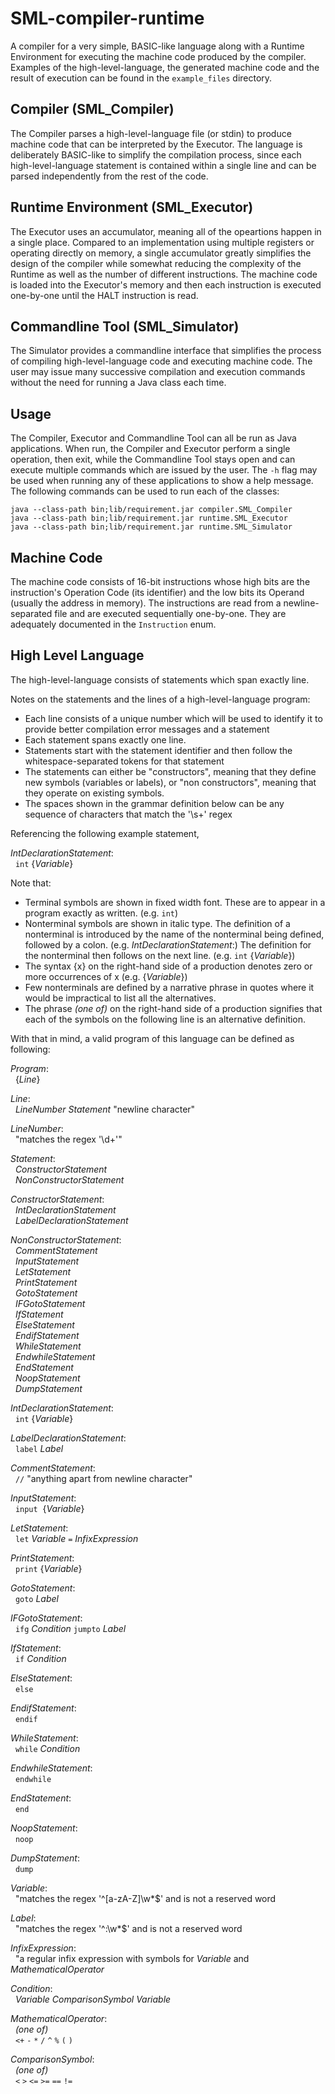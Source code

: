 # SML-compiler-runtime

A compiler for a very simple, BASIC-like language along with a Runtime Environment for 
executing the machine code produced by the compiler. Examples of the high-level-language, 
the generated machine code and the result of execution can be found in the `example_files` 
directory.

## Compiler (SML_Compiler)

The Compiler parses a high-level-language file (or stdin) to produce machine code that can
be interpreted by the Executor. The language is deliberately BASIC-like to simplify the 
compilation process, since each high-level-language statement is contained within a single 
line and can be parsed independently from the rest of the code.

## Runtime Environment (SML_Executor)

The Executor uses an accumulator, meaning all of the opeartions happen in a single place. 
Compared to an implementation using multiple registers or operating directly on memory, a 
single accumulator greatly simplifies the design of the compiler while somewhat reducing 
the complexity of the Runtime as well as the number of different instructions. The machine 
code is loaded into the Executor's memory and then each instruction is executed one-by-one 
until the HALT instruction is read.

## Commandline Tool (SML_Simulator)

The Simulator provides a commandline interface that simplifies the process of compiling 
high-level-language code and executing machine code. The user may issue many successive 
compilation and execution commands without the need for running a Java class each time.

## Usage
The Compiler, Executor and Commandline Tool can all be run as Java applications. When run, 
the Compiler and Executor perform a single operation, then exit, while the Commandline 
Tool stays open and can execute multiple commands which are issued by the user. The `-h` 
flag may be used when running any of these applications to show a help message. The 
following commands can be used to run each of the classes:
```
java --class-path bin;lib/requirement.jar compiler.SML_Compiler
java --class-path bin;lib/requirement.jar runtime.SML_Executor
java --class-path bin;lib/requirement.jar runtime.SML_Simulator
```

## Machine Code

The machine code consists of 16-bit instructions whose high bits are the instruction's 
Operation Code (its identifier) and the low bits its Operand (usually the address in 
memory). The instructions are read from a newline-separated file and are executed 
sequentially one-by-one. They are adequately documented in the `Instruction` enum.

## High Level Language

The high-level-language consists of statements which span exactly line.

Notes on the statements and the lines of a high-level-language program:
* Each line consists of a unique number which will be used to identify it to provide 
better compilation error messages and a statement
* Each statement spans exactly one line.
* Statements start with the statement identifier and then follow the whitespace-separated 
tokens for that statement
* The statements can either be "constructors", meaning that they define new symbols 
(variables or labels), or "non constructors", meaning that they operate on existing 
symbols.
* The spaces shown in the grammar definition below can be any sequence of characters that 
match the '\\s+' regex

Referencing the following example statement,

_IntDeclarationStatement_:<br/>
&nbsp;&nbsp;`int` {_Variable_}

Note that:
* Terminal symbols are shown in fixed width font. These are to appear in a program exactly 
as written. (e.g. `int`)
* Nonterminal symbols are shown in italic type. The definition of a nonterminal is 
introduced by the name of the nonterminal being defined, followed by a colon. (e.g. 
_IntDeclarationStatement_:) The definition for the nonterminal then follows on the next 
line. (e.g. `int` {_Variable_})
* The syntax {x} on the right-hand side of a production denotes zero or more occurrences 
of x (e.g. {_Variable_})
* Few nonterminals are defined by a narrative phrase in quotes where it would be 
impractical to list all the alternatives.
* The phrase _(one of)_ on the right-hand side of a production signifies that each of the 
symbols on the following line is an alternative definition.

With that in mind, a valid program of this language can be defined as following:

_Program_: <br/>
&nbsp;&nbsp;{_Line_} <br/>

_Line_: <br/>
&nbsp;&nbsp;_LineNumber_ _Statement_ "newline character" <br/>

_LineNumber_: <br/>
&nbsp;&nbsp;"matches the regex '\\d+'" <br/>

_Statement_: <br/>
&nbsp;&nbsp;_ConstructorStatement_ <br/>
&nbsp;&nbsp;_NonConstructorStatement_

_ConstructorStatement_: <br/>
&nbsp;&nbsp;_IntDeclarationStatement_ <br/>
&nbsp;&nbsp;_LabelDeclarationStatement_

_NonConstructorStatement_: <br/>
&nbsp;&nbsp;_CommentStatement_ <br/>
&nbsp;&nbsp;_InputStatement_ <br/>
&nbsp;&nbsp;_LetStatement_ <br/>
&nbsp;&nbsp;_PrintStatement_ <br/>
&nbsp;&nbsp;_GotoStatement_ <br/>
&nbsp;&nbsp;_IFGotoStatement_ <br/>
&nbsp;&nbsp;_IfStatement_ <br/>
&nbsp;&nbsp;_ElseStatement_ <br/>
&nbsp;&nbsp;_EndifStatement_ <br/>
&nbsp;&nbsp;_WhileStatement_ <br/>
&nbsp;&nbsp;_EndwhileStatement_ <br/>
&nbsp;&nbsp;_EndStatement_ <br/>
&nbsp;&nbsp;_NoopStatement_ <br/>
&nbsp;&nbsp;_DumpStatement_ <br/>

_IntDeclarationStatement_:<br/>
&nbsp;&nbsp;`int` {_Variable_}

_LabelDeclarationStatement_:<br/>
&nbsp;&nbsp;`label` _Label_<br/>

_CommentStatement_:<br/>
&nbsp;&nbsp;`//` "anything apart from newline character"<br/>

_InputStatement_:<br/>
&nbsp;&nbsp;`input`&nbsp;&nbsp;{_Variable_}<br/>

_LetStatement_:<br/>
&nbsp;&nbsp;`let` _Variable_ `=` _InfixExpression_<br/>

_PrintStatement_:<br/>
&nbsp;&nbsp;`print` {_Variable_}<br/>

_GotoStatement_:<br/>
&nbsp;&nbsp;`goto` _Label_<br/>

_IFGotoStatement_:<br/>
&nbsp;&nbsp;`ifg` _Condition_ `jumpto` _Label_<br/>

_IfStatement_:<br/>
&nbsp;&nbsp;`if` _Condition_<br/>

_ElseStatement_:<br/>
&nbsp;&nbsp;`else`<br/>

_EndifStatement_:<br/>
&nbsp;&nbsp;`endif`<br/>

_WhileStatement_:<br/>
&nbsp;&nbsp;`while` _Condition_<br/>

_EndwhileStatement_:<br/>
&nbsp;&nbsp;`endwhile`<br/>

_EndStatement_:<br/>
&nbsp;&nbsp;`end`<br/>

_NoopStatement_:<br/>
&nbsp;&nbsp;`noop`<br/>

_DumpStatement_:<br/>
&nbsp;&nbsp;`dump`<br/>

_Variable_:<br/>
&nbsp;&nbsp;"matches the regex '^[a-zA-Z]\\w*$' and is not a reserved word<br/>

_Label_:<br/>
&nbsp;&nbsp;"matches the regex '^:\\w*$' and is not a reserved word<br/>

_InfixExpression_:<br/>
&nbsp;&nbsp;"a regular infix expression with symbols for _Variable_ and _MathematicalOperator_<br/>

_Condition_:<br/>
&nbsp;&nbsp;_Variable_ _ComparisonSymbol_ _Variable_<br/>

_MathematicalOperator_:<br/>
&nbsp;&nbsp;_(one of)_<br/>
&nbsp;&nbsp;`<+` `-` `*` `/` `^` `%` `(` `)`<br/>

_ComparisonSymbol_:<br/>
&nbsp;&nbsp;_(one of)_<br/>
&nbsp;&nbsp;`<` `>` `<=` `>=` `==` `!=`<br/>

